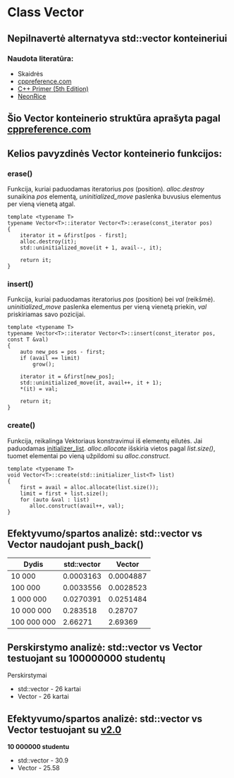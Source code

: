 # Class Vector

## Nepilnavertė alternatyva std::vector konteineriui
### Naudota literatūra:
- Skaidrės
- [cppreference.com](https://en.cppreference.com/w/cpp/container/vector)
- [C++ Primer (5th Edition)](https://www.amazon.com/Primer-5th-Stanley-B-Lippman/dp/0321714113)
- [NeonRice](https://github.com/NeonRice)
  
## Šio Vector konteinerio struktūra aprašyta pagal [cppreference.com](https://en.cppreference.com/w/cpp/container/vector)

## Kelios pavyzdinės Vector konteinerio funkcijos:

### erase()
Funkcija, kuriai paduodamas iteratorius *pos* (position).
*alloc.destroy* sunaikina *pos* elementą, *uninitialized_move* paslenka buvusius elementus per vieną vienetą atgal.
```shell
template <typename T>
typename Vector<T>::iterator Vector<T>::erase(const_iterator pos)
{
    iterator it = &first[pos - first];
    alloc.destroy(it);
    std::uninitialized_move(it + 1, avail--, it);
        
    return it;
}
```
### insert()
Funkcija, kuriai paduodamas iteratorius *pos* (position) bei *val* (reikšmė). *uninitialized_move* paslenka elementus per vieną vienetą priekin, *val* priskiriamas savo pozicijai.
```shell
template <typename T>
typename Vector<T>::iterator Vector<T>::insert(const_iterator pos, const T &val)
{
    auto new_pos = pos - first;
    if (avail == limit)
        grow();

    iterator it = &first[new_pos];
    std::uninitialized_move(it, avail++, it + 1);
    *(it) = val;

    return it;
}
```
### create()
Funkcija, reikalinga Vektoriaus konstravimui iš elementų eilutės. Jai paduodamas [initializer_list](https://en.cppreference.com/w/cpp/utility/initializer_list). *alloc.allocate* išskiria vietos pagal *list.size()*, tuomet elementai po vieną užpildomi su *alloc.construct*.
```shell
template <typename T>
void Vector<T>::create(std::initializer_list<T> list)
{
    first = avail = alloc.allocate(list.size());
    limit = first + list.size();
    for (auto &val : list)
       alloc.construct(avail++, val);
}
```

## Efektyvumo/spartos analizė: **std::vector vs Vector** naudojant push_back()

| Dydis    | std::vector | Vector  |
|----------|-------------|-------------|
| 10 000     | 0.0003163  | 0.0004887   |
| 100 000   | 0.0033556 | 0.0028523 |
| 1 000 000  | 0.0270391 | 0.0251484 |
| 10 000 000 | 0.283518  | 0.28707 |
| 100 000 000 | 2.66271  | 2.69369 |

## Perskirstymo analizė: **std::vector vs Vector** testuojant su 100000000 studentų

Perskirstymai
* std::vector - 26 kartai
* Vector - 26 kartai

##  Efektyvumo/spartos analizė: **std::vector vs Vector** testuojant su [v2.0](https://github.com/Definitelynotaspruce/2-oji_uzduotis)

**10 000000 studentu**
* std::vector - 30.9
* Vector - 25.58
